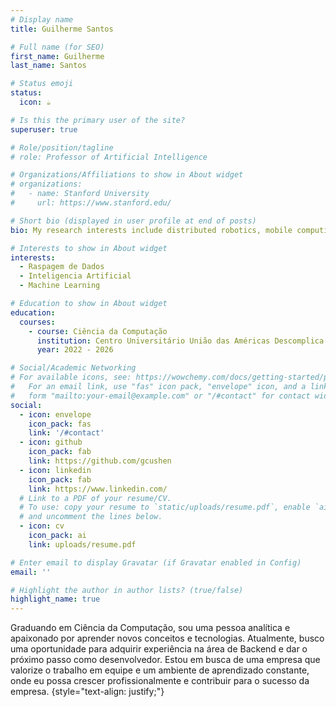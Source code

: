 ```yaml
---
# Display name
title: Guilherme Santos

# Full name (for SEO)
first_name: Guilherme
last_name: Santos

# Status emoji
status:
  icon: ☕️

# Is this the primary user of the site?
superuser: true

# Role/position/tagline
# role: Professor of Artificial Intelligence

# Organizations/Affiliations to show in About widget
# organizations:
#   - name: Stanford University
#     url: https://www.stanford.edu/

# Short bio (displayed in user profile at end of posts)
bio: My research interests include distributed robotics, mobile computing and programmable matter.

# Interests to show in About widget
interests:
  - Raspagem de Dados
  - Inteligencia Artificial
  - Machine Learning

# Education to show in About widget
education:
  courses:
    - course: Ciência da Computação
      institution: Centro Universitário União das Américas Descomplica
      year: 2022 - 2026

# Social/Academic Networking
# For available icons, see: https://wowchemy.com/docs/getting-started/page-builder/#icons
#   For an email link, use "fas" icon pack, "envelope" icon, and a link in the
#   form "mailto:your-email@example.com" or "/#contact" for contact widget.
social:
  - icon: envelope
    icon_pack: fas
    link: '/#contact'
  - icon: github
    icon_pack: fab
    link: https://github.com/gcushen
  - icon: linkedin
    icon_pack: fab
    link: https://www.linkedin.com/
  # Link to a PDF of your resume/CV.
  # To use: copy your resume to `static/uploads/resume.pdf`, enable `ai` icons in `params.yaml`,
  # and uncomment the lines below.
  - icon: cv
    icon_pack: ai
    link: uploads/resume.pdf

# Enter email to display Gravatar (if Gravatar enabled in Config)
email: ''

# Highlight the author in author lists? (true/false)
highlight_name: true
---
```


Graduando em Ciência da Computação, sou uma pessoa analítica e apaixonado por aprender novos conceitos e tecnologias. Atualmente, busco uma oportunidade para adquirir experiência na área de Backend e dar o próximo passo como desenvolvedor. Estou em busca de uma empresa que valorize o trabalho em equipe e um ambiente de aprendizado constante, onde eu possa crescer profissionalmente e contribuir para o sucesso da empresa.
{style="text-align: justify;"}

